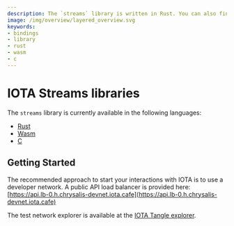 ```yaml
---
description: The `streams` library is written in Rust. You can also find bindings written for wasm and C.
image: /img/overview/layered_overview.svg
keywords:
- bindings
- library
- rust
- wasm
- c
---
```

# IOTA Streams libraries

The `streams` library is currently available in the following languages:

- [Rust](rust/getting_started) 
- [Wasm](wasm/getting_started) 
- [C](c/getting_started) 

## Getting Started

The recommended approach to start your interactions with IOTA is to use a developer network. A public API load balancer is provided here: [https://api.lb-0.h.chrysalis-devnet.iota.cafe](https://api.lb-0.h.chrysalis-devnet.iota.cafe)

The test network explorer is available at the [IOTA Tangle explorer](https://explorer.iota.org/devnet/).